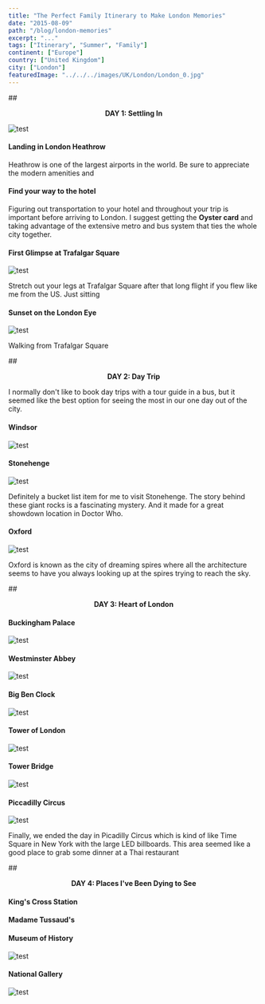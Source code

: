 ```yaml
---
title: "The Perfect Family Itinerary to Make London Memories"
date: "2015-08-09"
path: "/blog/london-memories"
excerpt: "..."
tags: ["Itinerary", "Summer", "Family"]
continent: ["Europe"]
country: ["United Kingdom"]
city: ["London"]
featuredImage: "../../../images/UK/London/London_0.jpg"
---
```




##<center>**DAY 1: Settling In**</center>

![test](../../../images/UK/London/London_1.jpg)

#### **Landing in London Heathrow**

Heathrow is one of the largest airports in the world. Be sure to appreciate the modern amenities and

#### **Find your way to the hotel**

Figuring out transportation to your hotel and throughout your trip is important before arriving to London. I suggest getting the **Oyster card** and taking advantage of the extensive metro and bus system that ties the whole city together. 

#### **First Glimpse at Trafalgar Square**
![test](../../../images/UK/London/London_11.jpg)

Stretch out your legs at Trafalgar Square after that long flight if you flew like me from the US. Just sitting 

#### **Sunset on the London Eye**
![test](../../../images/UK/London/London_3.jpg)

Walking from Trafalgar Square

##<center>**DAY 2: Day Trip**</center>

I normally don't like to book day trips with a tour guide in a bus, but it seemed like the best option for seeing the most in our one day out of the city. 

#### **Windsor**
![test](../../../images/UK/London/London_4.jpg)

#### **Stonehenge**
![test](../../../images/UK/London/London_5.jpg)

Definitely a bucket list item for me to visit Stonehenge. The story behind these giant rocks is a fascinating mystery. And it made for a great showdown location in Doctor Who. 

#### **Oxford**
![test](../../../images/UK/London/London_6.jpg)

Oxford is known as the city of dreaming spires where all the architecture seems to have you always looking up at the spires trying to reach the sky. 

##<center>**DAY 3: Heart of London**</center>

#### **Buckingham Palace**
![test](../../../images/UK/London/London_12.jpg)

#### **Westminster Abbey**
![test](../../../images/UK/London/London_7.jpg)

#### **Big Ben Clock**
![test](../../../images/UK/London/London_8.jpg)

#### **Tower of London**
![test](../../../images/UK/London/London_16.jpg)

#### **Tower Bridge**
![test](../../../images/UK/London/London_13.jpg)

#### **Piccadilly Circus**
![test](../../../images/UK/London/London_10.jpg)

Finally, we ended the day in Picadilly Circus which is kind of like Time Square in New York with the large LED billboards. This area seemed like a good place to grab some dinner at a Thai restaurant 

##<center>**DAY 4: Places I've Been Dying to See**</center>

#### **King's Cross Station** 

#### **Madame Tussaud's**

#### **Museum of History** 
![test](../../../images/UK/London/London_14.jpg)

#### **National Gallery**
![test](../../../images/UK/London/London_15.jpg)